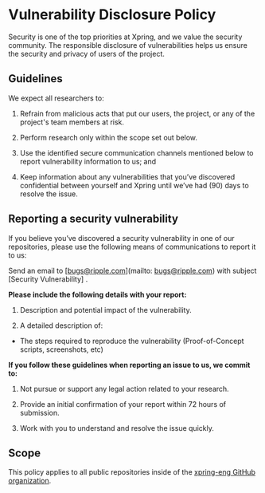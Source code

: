 # Vulnerability Disclosure Policy
Security is one of the top priorities at Xpring, and we value the security community. The responsible disclosure of vulnerabilities helps us ensure the security and privacy of users of the project. 

## Guidelines
We expect all researchers to:

1. Refrain from malicious acts that put our users, the project, or any of the project's team members at risk.

2. Perform research only within the scope set out below.

3. Use the identified secure communication channels mentioned below to report vulnerability information to us; and

4. Keep information about any vulnerabilities that you’ve discovered confidential between yourself and Xpring until we’ve had (90) days to resolve the issue.

## Reporting a security vulnerability
If you believe you’ve discovered a security vulnerability in one of our repositories, please use the following means of communications to report it to us:

Send an email to [bugs@ripple.com](mailto: bugs@ripple.com) with subject [Security Vulnerability] <Brief Description>.

**Please include the following details with your report:**
1. Description and potential impact of the vulnerability.

2. A detailed description of:
- The steps required to reproduce the vulnerability (Proof-of-Concept scripts, screenshots, etc)
<!-- 
TODO(https://app.asana.com/0/1143722888069470/1159875324910573): Enable when we have a hall of fame.
- (Optionally) Your name/handle and a link for recognition in our Hall of Fame
-->

<!--
TODO(https://app.asana.com/0/1143722888069470/1159875324910571): Enable when we have a public key. 
Please make sure to communicate the above information in encrypted form using our [Public key].
-->

**If you follow these guidelines when reporting an issue to us, we commit to:**
1. Not pursue or support any legal action related to your research.

2. Provide an initial confirmation of your report within 72 hours of submission.

3. Work with you to understand and resolve the issue quickly.

<!-- 
TODO(https://app.asana.com/0/1143722888069470/1159875324910573): Enable when we have a hall of fame.
4. Recognize your contribution on our Security Researcher Hall of Fame, if you are the first to report the issue and we make a code or configuration change based on the issue.
-->

## Scope
This policy applies to all public repositories inside of the [xpring-eng GitHub organization](https://github.com/xpring-eng).
